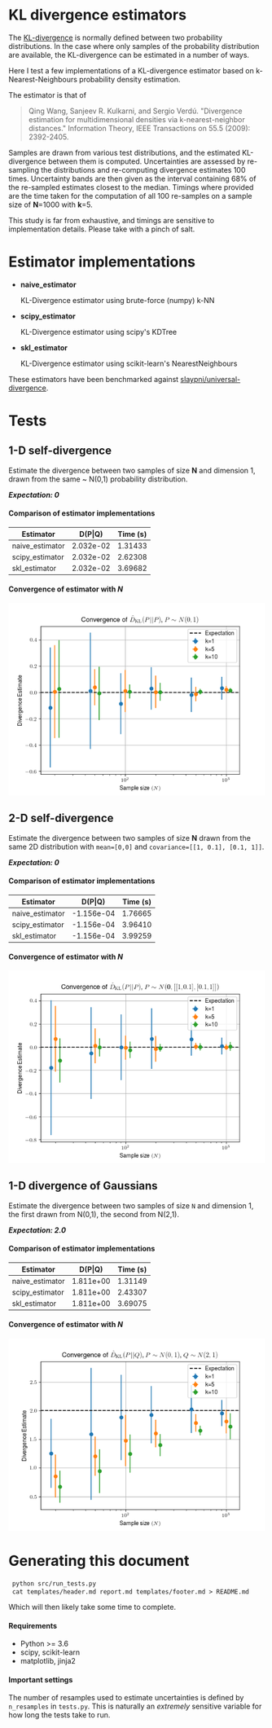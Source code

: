 # KL divergence estimators

The [KL-divergence](https://en.wikipedia.org/wiki/Kullback%E2%80%93Leibler_divergence)
is normally defined between two probability distributions. In the case where
only samples of the probability distribution are available, the KL-divergence can
be estimated in a number of ways.

Here I test a few implementations of a KL-divergence estimator based on
k-Nearest-Neighbours probability density estimation.

The estimator is that of 

> Qing Wang, Sanjeev R. Kulkarni, and Sergio Verdú. 
> "Divergence estimation for multidimensional densities via k-nearest-neighbor distances." 
> Information Theory, IEEE Transactions on 55.5 (2009): 2392-2405.

Samples are drawn from various test distributions, and the estimated
KL-divergence between them is computed. Uncertainties are assessed by
re-sampling the distributions and re-computing divergence estimates 100 times.
Uncertainty bands are then given as the interval containing 68% of the
re-sampled estimates closest to the median. Timings where provided are the time
taken for the computation of all 100 re-samples on a sample size of **N**=1000
with **k**=5.

This study is far from exhaustive, and timings are sensitive to implementation
details. Please take with a pinch of salt.

# Estimator implementations


 - **naive_estimator**

    KL-Divergence estimator using brute-force (numpy) k-NN

 - **scipy_estimator**

    KL-Divergence estimator using scipy's KDTree

 - **skl_estimator**

    KL-Divergence estimator using scikit-learn's NearestNeighbours


These estimators have been benchmarked against [slaypni/universal-divergence](https://github.com/slaypni/universal-divergence).

# Tests



## 1-D self-divergence
 Estimate the divergence between two samples of size **N** and dimension
    1, drawn from the same ~ N(0,1) probability distribution.

***Expectation: 0***

#### Comparison of estimator implementations 

|    Estimator    |  D(P\|Q) | Time (s)|
|-----------------|----------|---------|
|naive_estimator  | 2.032e-02|1.31433|
|scipy_estimator  | 2.032e-02|2.62308|
|skl_estimator    | 2.032e-02|3.69682|

#### Convergence of estimator with *N*
![Convergence Plot](figures/self_divergence_1d_convergence.png)



## 2-D self-divergence
 Estimate the divergence between two samples of size **N** drawn
    from the same 2D distribution with
    `mean=[0,0]` and `covariance=[[1, 0.1], [0.1, 1]]`.

***Expectation: 0***

#### Comparison of estimator implementations 

|    Estimator    |  D(P\|Q) | Time (s)|
|-----------------|----------|---------|
|naive_estimator  |-1.156e-04|1.76665|
|scipy_estimator  |-1.156e-04|3.96410|
|skl_estimator    |-1.156e-04|3.99259|

#### Convergence of estimator with *N*
![Convergence Plot](figures/self_divergence_2d_convergence.png)



## 1-D divergence of Gaussians
 Estimate the divergence between two samples of size `N` and dimension
    1, the first drawn from N(0,1), the second from N(2,1).

***Expectation: 2.0***

#### Comparison of estimator implementations 

|    Estimator    |  D(P\|Q) | Time (s)|
|-----------------|----------|---------|
|naive_estimator  | 1.811e+00|1.31149|
|scipy_estimator  | 1.811e+00|2.43307|
|skl_estimator    | 1.811e+00|3.69075|

#### Convergence of estimator with *N*
![Convergence Plot](figures/gaussian_divergence_1d_convergence.png)

# Generating this document

```Shell
 python src/run_tests.py
 cat templates/header.md report.md templates/footer.md > README.md
```

Which will then likely take some time to complete.

#### Requirements

- Python >= 3.6
- scipy, scikit-learn
- matplotlib, jinja2

#### Important settings

The number of resamples used to estimate uncertainties is defined by
`n_resamples` in `tests.py`. This is naturally an *extremely* sensitive variable
for how long the tests take to run.

